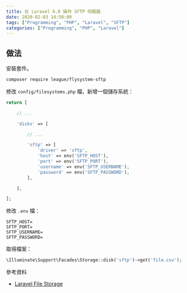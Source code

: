 ```yaml
---
title: 在 Laravel 6.0 操作 SFTP 伺服器
date: 2020-02-03 14:50:00
tags: ["Programming", "PHP", "Laravel", "SFTP"]
categories: ["Programming", "PHP", "Laravel"]
---
```


## 做法

安裝套件。

```bash
composer require league/flysystem-sftp
```

修改 `config/filesystems.php` 檔，新增一個儲存系統：

```php
return [

    // ...

    'disks' => [

        // ...

        'sftp' => [
            'driver' => 'sftp',
            'host' => env('SFTP_HOST'),
            'port' => env('SFTP_PORT'),
            'username' => env('SFTP_USERNAME'),
            'password' => env('SFTP_PASSWORD'),
        ],

    ],

];
```

修改 `.env` 檔：

```env
SFTP_HOST=
SFTP_PORT=
SFTP_USERNAME=
SFTP_PASSWORD=
```

取得檔案：

```php
\Illuminate\Support\Facades\Storage::disk('sftp')->get('file.csv');
```

參考資料

- [Laravel File Storage](https://laravel.com/docs/master/filesystem)
